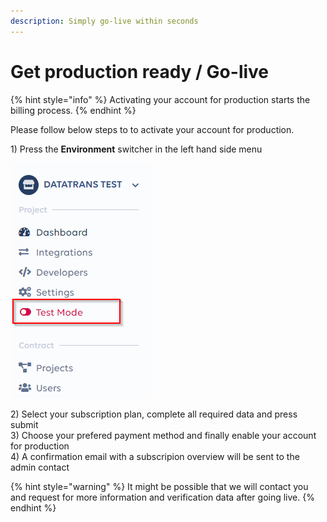```yaml
---
description: Simply go-live within seconds
---
```


# Get production ready / Go-live

{% hint style="info" %}
Activating your account for production starts the billing process. 
{% endhint %}

Please follow below steps to to activate your account for production.  
  
1\) Press the **Environment** switcher in the left hand side menu  


![Environment switcher](../../.gitbook/assets/environment-switcher.png)

  
2\) Select your subscription plan, complete all required data and press submit   
3\) Choose your prefered payment method and finally enable your account for production  
4\) A confirmation email with a subscripion overview will be sent to the admin contact

{% hint style="warning" %}
It might be possible that we will contact you and request for more information and verification data after going live. 
{% endhint %}

